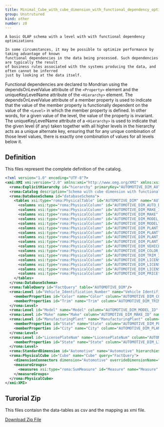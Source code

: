 ```yaml
---
title: Minimal_Cube_with_cube_dimension_with_functional_dependency_optimizations
group: Unstrutured
kind: other
number: z0
---
```

    A basic OLAP schema with a level with with functional dependency optimizations

    In some circumstances, it may be possible to optimize performance by taking advantage of known
    functional dependencies in the data being processed. Such dependencies are typically the result
    of business rules associated with the systems producing the data, and often cannot be inferred
    just by looking at the data itself.
Functional dependencies are declared to Mondrian using the dependsOnLevelValue attribute of the
`<Property>` element and the uniqueKeyLevelName attribute of the `<Hierarchy>` element.
The dependsOnLevelValue attribute of a member property is used to indicate that the value of the
member property is functionally dependent on the value of the `<Level>` in which the member property
is defined. In other words, for a given value of the level, the value of the property is invariant.
The uniqueKeyLevelName attribute of a `<Hierarchy>` is used to indicate that the given level
(if any) taken together with all higher levels in the hierarchy acts as a unique alternate key,
ensuring that for any unique combination of those level values, there is exactly one combination
of values for all levels below it.



## Definition

This files represent the complete definition of the catalog.

```xml
<?xml version="1.0" encoding="UTF-8"?>
<xmi:XMI xmi:version="2.0" xmlns:xmi="http://www.omg.org/XMI" xmlns:xsi="http://www.w3.org/2001/XMLSchema-instance" xmlns:roma="https://www.daanse.org/spec/org.eclipse.daanse.rolap.mapping">
  <roma:ExplicitHierarchy id="hierarchy" primaryKey="AUTOMOTIVE_DIM_AUTO_DIM_ID" uniqueKeyLevelName="Vehicle Identification Number" query="FactQuery" levels="Make Model ManufacturingPlant Vehicle_Identification_Number LicensePlateNum"/>
  <roma:Catalog description="Schema with cube dimension with functional dependency optimizations" name="Minimal_Cube_with_cube_dimension_with_functional_dependency_optimizations" cubes="Cube" dbschemas="databaseSchema"/>
  <roma:DatabaseSchema id="databaseSchema">
    <tables xsi:type="roma:PhysicalTable" id="AUTOMOTIVE_DIM" name="AUTOMOTIVE_DIM">
      <columns xsi:type="roma:PhysicalColumn" id="AUTOMOTIVE_DIM_AUTO_DIM_ID" name="AUTO_DIM_ID" type="Integer"/>
      <columns xsi:type="roma:PhysicalColumn" id="AUTOMOTIVE_DIM_MAKE_ID" name="MAKE_ID" type="Integer"/>
      <columns xsi:type="roma:PhysicalColumn" id="AUTOMOTIVE_DIM_MAKE" name="MAKE" columnSize="100"/>
      <columns xsi:type="roma:PhysicalColumn" id="AUTOMOTIVE_DIM_MODEL_ID" name="MODEL_ID" type="Integer"/>
      <columns xsi:type="roma:PhysicalColumn" id="AUTOMOTIVE_DIM_MODEL" name="MODEL" columnSize="100"/>
      <columns xsi:type="roma:PhysicalColumn" id="AUTOMOTIVE_DIM_PLANT_ID" name="PLANT_ID" type="Integer"/>
      <columns xsi:type="roma:PhysicalColumn" id="AUTOMOTIVE_DIM_PLANT" name="PLANT" columnSize="100"/>
      <columns xsi:type="roma:PhysicalColumn" id="AUTOMOTIVE_DIM_PLANT_STATE_ID" name="PLANT_STATE_ID" type="Integer"/>
      <columns xsi:type="roma:PhysicalColumn" id="AUTOMOTIVE_DIM_PLANT_CITY_ID" name="PLANT_CITY_ID" type="Integer"/>
      <columns xsi:type="roma:PhysicalColumn" id="AUTOMOTIVE_DIM_VEHICLE_ID" name="VEHICLE_ID" type="Integer"/>
      <columns xsi:type="roma:PhysicalColumn" id="AUTOMOTIVE_DIM_COLOR_ID" name="COLOR_ID" type="Integer"/>
      <columns xsi:type="roma:PhysicalColumn" id="AUTOMOTIVE_DIM_TRIM_ID" name="TRIM_ID" type="Integer"/>
      <columns xsi:type="roma:PhysicalColumn" id="AUTOMOTIVE_DIM_LICENSE_ID" name="LICENSE_ID" type="Integer"/>
      <columns xsi:type="roma:PhysicalColumn" id="AUTOMOTIVE_DIM_LICENSE" name="LICENSE" columnSize="100"/>
      <columns xsi:type="roma:PhysicalColumn" id="AUTOMOTIVE_DIM_LICENSE_STATE_ID" name="LICENSE_STATE_ID" type="Integer"/>
      <columns xsi:type="roma:PhysicalColumn" id="AUTOMOTIVE_DIM_PRICE" name="PRICE" type="Integer"/>
    </tables>
  </roma:DatabaseSchema>
  <roma:TableQuery id="FactQuery" table="AUTOMOTIVE_DIM"/>
  <roma:Level id="Vehicle_Identification_Number" name="Vehicle Identification Number" column="AUTOMOTIVE_DIM_VEHICLE_ID">
    <memberProperties id="Color" name="Color" column="AUTOMOTIVE_DIM_COLOR_ID" dependsOnLevelValue="true" propertyType="Numeric"/>
    <memberProperties id="Trim" name="Trim" column="AUTOMOTIVE_DIM_TRIM_ID" dependsOnLevelValue="true" propertyType="Numeric"/>
  </roma:Level>
  <roma:Level id="Model" name="Model" column="AUTOMOTIVE_DIM_MODEL_ID" nameColumn="AUTOMOTIVE_DIM_MODEL"/>
  <roma:Level id="Make" name="Make" column="AUTOMOTIVE_DIM_MAKE_ID" nameColumn="AUTOMOTIVE_DIM_MAKE"/>
  <roma:Level id="ManufacturingPlant" name="ManufacturingPlant" column="AUTOMOTIVE_DIM_PLANT_ID" nameColumn="AUTOMOTIVE_DIM_PLANT">
    <memberProperties id="State" name="State" column="AUTOMOTIVE_DIM_PLANT_STATE_ID" dependsOnLevelValue="true" propertyType="Numeric"/>
    <memberProperties id="City" name="City" column="AUTOMOTIVE_DIM_PLANT_CITY_ID" dependsOnLevelValue="true" propertyType="Numeric"/>
  </roma:Level>
  <roma:Level id="LicensePlateNum" name="LicensePlateNum" column="AUTOMOTIVE_DIM_VEHICLE_ID">
    <memberProperties id="State" name="State" column="AUTOMOTIVE_DIM_LICENSE_STATE_ID" dependsOnLevelValue="true" propertyType="Numeric"/>
  </roma:Level>
  <roma:StandardDimension id="Automotive" name="Automotive" hierarchies="hierarchy"/>
  <roma:PhysicalCube id="Cube" name="Cube" query="FactQuery">
    <dimensionConnectors dimension="Automotive" overrideDimensionName="Automotive"/>
    <measureGroups>
      <measures xsi:type="roma:SumMeasure" id="Measure" name="Measure" column="AUTOMOTIVE_DIM_PRICE"/>
    </measureGroups>
  </roma:PhysicalCube>
</xmi:XMI>

```



## Turorial Zip
This files contaisn the data-tables as csv and the mapping as xmi file.

<a href="./zip/tutorial.dimensionwithfunctionaldependencyoptimization.zip" download>Download Zip File</a>
